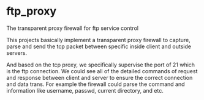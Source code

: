 # ftp_proxy
The transparent proxy firewall for ftp service control

This projects basically implement a transparent proxy firewall to capture, parse and send the tcp packet between specific inside client and outside servers.

And based on the tcp proxy, we specifically supervise the port of 21 which is the ftp connection. We could see all of the detailed commands of request and response between client and server to ensure the correct connection and data trans. For example the firewall could parse the command and information like username, passwd, current directory, and etc.
